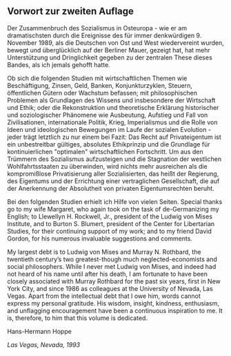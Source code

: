 ## Vorwort zur zweiten Auflage

Der Zusammenbruch des Sozialismus in Osteuropa - wie er am dramatischsten durch die Ereignisse des für immer denkwürdigen 9. November 1989, als die Deutschen von Ost und West wiedervereint wurden, bewegt und überglücklich auf der Berliner Mauer, gezeigt hat, hat mehr Unterstützung und Dringlichkeit gegeben zu der zentralen These dieses Bandes, als ich jemals gehofft hatte.

Ob sich die folgenden Studien mit wirtschaftlichen Themen wie Beschäftigung, Zinsen, Geld, Banken, Konjunkturzyklen, Steuern, öffentlichen Gütern oder Wachstum befassen; mit philosophischen Problemen als Grundlagen des Wissens und insbesondere der Wirtschaft und Ethik; oder die Rekonstruktion und theoretische Erklärung historischer und soziologischer Phänomene wie Ausbeutung, Aufstieg und Fall von Zivilisationen, internationale Politik, Krieg, Imperialismus und die Rolle von Ideen und ideologischen Bewegungen im Laufe der sozialen Evolution - jeder trägt letztlich zu nur einem bei Fazit: Das Recht auf Privateigentum ist ein unbestreitbar gültiges, absolutes Ethikprinzip und die Grundlage für kontinuierlichen "optimalen" wirtschaftlichen Fortschritt. Um aus den Trümmern des Sozialismus aufzusteigen und die Stagnation der westlichen Wohlfahrtsstaaten zu überwinden, wird nichts mehr ausreichen als die kompromißlose Privatisierung aller Sozialisierten, das heißt der Regierung, des Eigentums und der Errichtung einer vertraglichen Gesellschaft, die auf der Anerkennung der Absolutheit von privaten Eigentumsrechten beruht.

Bei den folgenden Studien erhielt ich Hilfe von vielen Seiten. Special thanks go to my wife Margaret, who again took on the task of de-Germanizing my English; to Llewellyn H. Rockwell, Jr., president of the Ludwig von Mises Institute, and to Burton S. Blumert, president of the Center for Libertarian Studies, for their continuing support of my work; and to my friend David Gordon, for his numerous invaluable suggestions and comments.

My largest debt is to Ludwig von Mises and Murray N. Rothbard, the twentieth century’s two greatest-though much neglected-economists and social philosophers. While I never met Ludwig von Mises, and indeed had not heard of his name until after his death, I am fortunate to have been closely associated with Murray Rothbard for the past six years, first in New York City, and since 1986 as colleagues at the University of Nevada, Las Vegas. Apart from the intellectual debt that I owe him, words cannot express my personal gratitude. His wisdom, insight, kindness, enthusiasm, and unflagging encouragement have been a continuous inspiration to me. It is, therefore, to him that this volume is dedicated.

Hans-Hermann Hoppe

*Las Vegas, Nevada, 1993*